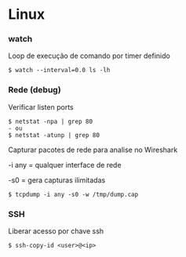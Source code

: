 # Linux

### watch
Loop de execução de comando por timer definido
```shell
$ watch --interval=0.0 ls -lh
```

### Rede (debug)
Verificar listen ports
```shell
$ netstat -npa | grep 80
- ou
$ netstat -atunp | grep 80
```

Capturar pacotes de rede para analise no Wireshark

-i any =  qualquer interface de rede

-s0 =  gera capturas ilimitadas
```shell
$ tcpdump -i any -s0 -w /tmp/dump.cap
```

### SSH
Liberar acesso por chave ssh
```shell
$ ssh-copy-id <user>@<ip>
```
